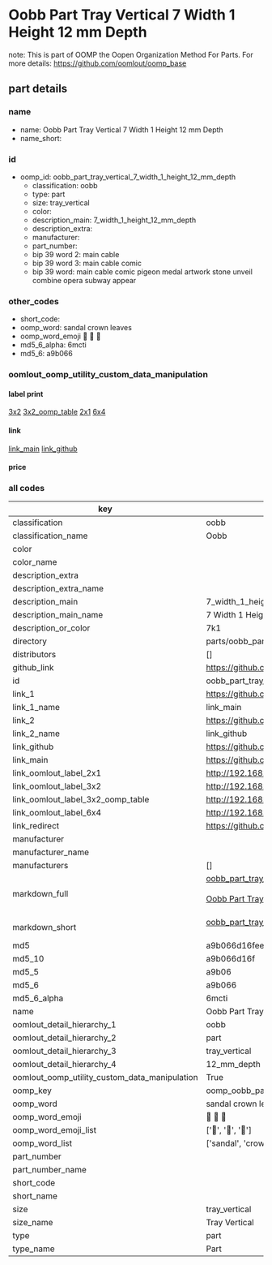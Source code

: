 # Oobb Part Tray Vertical 7 Width 1 Height 12 mm Depth  

note: This is part of OOMP the Oopen Organization Method For Parts. For more details: https://github.com/oomlout/oomp_base

##  part details
  







### name
* name: Oobb Part Tray Vertical 7 Width 1 Height 12 mm Depth
* name_short: 
### id
* oomp_id: oobb_part_tray_vertical_7_width_1_height_12_mm_depth
  * classification: oobb
  * type: part
  * size: tray_vertical
  * color: 
  * description_main: 7_width_1_height_12_mm_depth
  * description_extra: 
  * manufacturer: 
  * part_number: 
  * bip 39 word 2: main cable
  * bip 39 word 3: main cable comic
  * bip 39 word: main cable comic pigeon medal artwork stone unveil combine opera subway appear

### other_codes
* short_code: 
* oomp_word: sandal crown leaves
* oomp_word_emoji :sandal: :crown: :leaves:
* md5_6_alpha: 6mcti
* md5_6: a9b066






### oomlout_oomp_utility_custom_data_manipulation
#### label print
[3x2](http://192.168.1.245:1112/?label=oomp%206mcti)
[3x2_oomp_table](http://192.168.1.108:1112/?label=oomp%206mcti)
[2x1](http://192.168.1.242:1112/?label=oomp%206mcti)
[6x4](http://192.168.1.55:1112/?label=oomp%206mcti)    

#### link

[link_main](https://github.com/oomlout/oomlout_oomp_version_1_messy/tree/main/parts/oobb_part_tray_vertical_7_width_1_height_12_mm_depth) [link_github](https://github.com/oomlout/oomlout_oomp_version_1_messy/tree/main/parts/oobb_part_tray_vertical_7_width_1_height_12_mm_depth)                             

#### price







### all codes 
| key | value |  
| --- | --- |  
| classification | oobb |  
| classification_name | Oobb |  
| color |  |  
| color_name |  |  
| description_extra |  |  
| description_extra_name |  |  
| description_main | 7_width_1_height_12_mm_depth |  
| description_main_name | 7 Width 1 Height 12 mm Depth |  
| description_or_color | 7k1 |  
| directory | parts/oobb_part_tray_vertical_7_width_1_height_12_mm_depth |  
| distributors | [] |  
| github_link | https://github.com/oomlout/oomlout_oomp_part_src/tree/main/parts/oobb_part_tray_vertical_7_width_1_height_12_mm_depth |  
| id | oobb_part_tray_vertical_7_width_1_height_12_mm_depth |  
| link_1 | https://github.com/oomlout/oomlout_oomp_version_1_messy/tree/main/parts/oobb_part_tray_vertical_7_width_1_height_12_mm_depth |  
| link_1_name | link_main |  
| link_2 | https://github.com/oomlout/oomlout_oomp_version_1_messy/tree/main/parts/oobb_part_tray_vertical_7_width_1_height_12_mm_depth |  
| link_2_name | link_github |  
| link_github | https://github.com/oomlout/oomlout_oomp_version_1_messy/tree/main/parts/oobb_part_tray_vertical_7_width_1_height_12_mm_depth |  
| link_main | https://github.com/oomlout/oomlout_oomp_version_1_messy/tree/main/parts/oobb_part_tray_vertical_7_width_1_height_12_mm_depth |  
| link_oomlout_label_2x1 | http://192.168.1.242:1112/?label=oomp%206mcti |  
| link_oomlout_label_3x2 | http://192.168.1.245:1112/?label=oomp%206mcti |  
| link_oomlout_label_3x2_oomp_table | http://192.168.1.108:1112/?label=oomp%206mcti |  
| link_oomlout_label_6x4 | http://192.168.1.55:1112/?label=oomp%206mcti |  
| link_redirect | https://github.com/oomlout/oomlout_oomp_version_1_messy/tree/main/parts/oobb_part_tray_vertical_7_width_1_height_12_mm_depth |  
| manufacturer |  |  
| manufacturer_name |  |  
| manufacturers | [] |  
| markdown_full | [oobb_part_tray_vertical_7_width_1_height_12_mm_depth](none)<br>[](none)<br>[Oobb Part Tray Vertical 7 Width 1 Height 12 Mm Depth](none)<br><br> |  
| markdown_short | [oobb_part_tray_vertical_7_width_1_height_12_mm_depth](none)<br><br> |  
| md5 | a9b066d16fee7ac834c52a4a5c87fc32 |  
| md5_10 | a9b066d16f |  
| md5_5 | a9b06 |  
| md5_6 | a9b066 |  
| md5_6_alpha | 6mcti |  
| name | Oobb Part Tray Vertical 7 Width 1 Height 12 mm Depth |  
| oomlout_detail_hierarchy_1 | oobb |  
| oomlout_detail_hierarchy_2 | part |  
| oomlout_detail_hierarchy_3 | tray_vertical |  
| oomlout_detail_hierarchy_4 | 12_mm_depth |  
| oomlout_oomp_utility_custom_data_manipulation | True |  
| oomp_key | oomp_oobb_part_tray_vertical_7_width_1_height_12_mm_depth |  
| oomp_word | sandal crown leaves |  
| oomp_word_emoji | :sandal: :crown: :leaves: |  
| oomp_word_emoji_list | [':sandal:', ':crown:', ':leaves:'] |  
| oomp_word_list | ['sandal', 'crown', 'leaves'] |  
| part_number |  |  
| part_number_name |  |  
| short_code |  |  
| short_name |  |  
| size | tray_vertical |  
| size_name | Tray Vertical |  
| type | part |  
| type_name | Part |  
